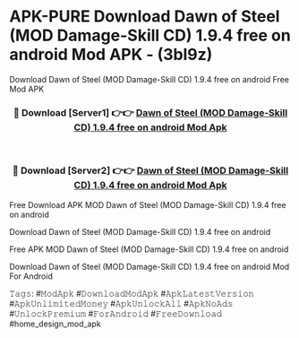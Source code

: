 # APK-PURE Download Dawn of Steel (MOD Damage-Skill CD) 1.9.4 free on android Mod APK - (3bl9z)
Download Dawn of Steel (MOD Damage-Skill CD) 1.9.4 free on android Free Mod APK

<div align="center">
<h3>🔴 Download [Server1] 👉👉 <a href="https://apk-comot.site?title=Dawn_of_Steel_(MOD_Damage-Skill_CD)_1.9.4_free_on_android">Dawn of Steel (MOD Damage-Skill CD) 1.9.4 free on android Mod Apk</a></h3><br>

<h3>🔴 Download [Server2] 👉👉 <a href="https://apk-comot.site?title=Dawn_of_Steel_(MOD_Damage-Skill_CD)_1.9.4_free_on_android">Dawn of Steel (MOD Damage-Skill CD) 1.9.4 free on android Mod Apk</a></h3>
</div>


Free Download APK MOD Dawn of Steel (MOD Damage-Skill CD) 1.9.4 free on android

Download Dawn of Steel (MOD Damage-Skill CD) 1.9.4 free on android 

Free APK MOD Dawn of Steel (MOD Damage-Skill CD) 1.9.4 free on android 

Download Dawn of Steel (MOD Damage-Skill CD) 1.9.4 free on android Mod For Android

𝚃𝚊𝚐𝚜: #𝙼𝚘𝚍𝙰𝚙𝚔 #𝙳𝚘𝚠𝚗𝚕𝚘𝚊𝚍𝙼𝚘𝚍𝙰𝚙𝚔 #𝙰𝚙𝚔𝙻𝚊𝚝𝚎𝚜𝚝𝚅𝚎𝚛𝚜𝚒𝚘𝚗 #𝙰𝚙𝚔𝚄𝚗𝚕𝚒𝚖𝚒𝚝𝚎𝚍𝙼𝚘𝚗𝚎𝚢 #𝙰𝚙𝚔𝚄𝚗𝚕𝚘𝚌𝚔𝙰𝚕𝚕 #𝙰𝚙𝚔𝙽𝚘𝙰𝚍𝚜 #𝚄𝚗𝚕𝚘𝚌𝚔𝙿𝚛𝚎𝚖𝚒𝚞𝚖 #𝙵𝚘𝚛𝙰𝚗𝚍𝚛𝚘𝚒𝚍 #𝙵𝚛𝚎𝚎𝙳𝚘𝚠𝚗𝚕𝚘𝚊𝚍 #home_design_mod_apk